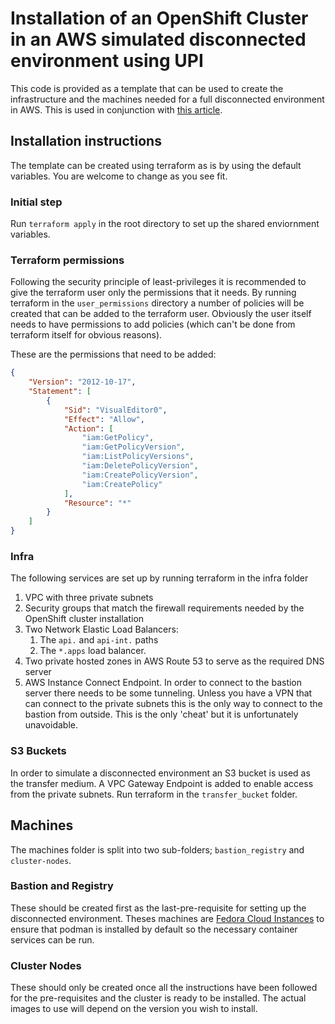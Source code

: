 # Installation of an OpenShift Cluster in an AWS simulated disconnected environment using UPI

This code is provided as a template that can be used to create the infrastructure and the machines needed for a full disconnected environment in AWS.  This is used in conjunction with [this article](https://dev.to/slipperybee/simulating-a-disconnected-upi-installation-of-openshift-on-aws-13bh-temp-slug-9643486).

## Installation instructions
The template can be created using terraform as is by using the default variables.  You are welcome to change as you see fit.

### Initial step
Run `terraform apply` in the root directory to set up the shared enviornment variables.

### Terraform permissions
Following the security principle of least-privileges it is recommended to give the terraform user only the permissions that it needs.  By running terraform in the `user_permissions` directory a number of policies will be created that can be added to the terraform user.  Obviously the user itself needs to have permissions to add policies (which can't be done from terraform itself for obvious reasons).  

These are the permissions that need to be added:

``` json
{
    "Version": "2012-10-17",
    "Statement": [
        {
            "Sid": "VisualEditor0",
            "Effect": "Allow",
            "Action": [
                "iam:GetPolicy",
                "iam:GetPolicyVersion",
                "iam:ListPolicyVersions",
                "iam:DeletePolicyVersion",
                "iam:CreatePolicyVersion",
                "iam:CreatePolicy"
            ],
            "Resource": "*"
        }
    ]
}
```

### Infra
The following services are set up by running terraform in the infra folder

1. VPC with three private subnets
2. Security groups that match the firewall requirements needed by the OpenShift cluster installation
3. Two Network Elastic Load Balancers:
    1.  The `api.` and `api-int.` paths
    2.  The `*.apps` load balancer. 
4. Two private hosted zones in AWS Route 53 to serve as the required DNS server
5. AWS Instance Connect Endpoint.  In order to connect to the bastion server there needs to be some tunneling.  Unless you have a VPN that can connect to the private subnets this is the only way to connect to the bastion from outside.  This is the only 'cheat' but it is unfortunately unavoidable. 

### S3 Buckets
In order to simulate a disconnected environment an S3 bucket is used as the transfer medium.  A VPC Gateway Endpoint is added to enable access from the private subnets.  Run terraform in the `transfer_bucket` folder.

## Machines
The machines folder is split into two sub-folders; `bastion_registry` and `cluster-nodes`.

### Bastion and Registry
These should be created first as the last-pre-requisite for setting up the disconnected environment.  Theses machines are [Fedora Cloud Instances](https://fedoraproject.org/cloud/download#cloud_launch ) to ensure that podman is installed by default so the necessary container services can be run.

### Cluster Nodes
These should only be created once all the instructions have been followed for the pre-requisites and the cluster is ready to be installed.  The actual images to use will depend on the version you wish to install. 
